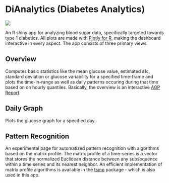 # DiAnalytics (Diabetes Analytics)
![](https://geps.dev/progress/70)

An R shiny app for analyzing blood sugar data, specifically targeted towards type 1 diabetics. All plots are made with [Plotly for R](https://plotly.com/r/), making the dashboard interactive in every aspect. The app consists of three primary views.

## Overview
Computes basic statistics like the mean glucose value, estimated a1c, standard deviation or glucose variability for a specified time-frame and plots the time-in-range as well as daily patterns occuring during that time based on on hourly quantiles. Basically, the overview is an interactive [AGP Report](http://www.agpreport.org/agp/agpreports).

## Daily Graph
Plots the glucose graph for a specified day.

## Pattern Recognition
An experimental page for automatized pattern recognition with algorithms based on the matrix profile. The matrix profile of a time-series is a vector that stores the normalized Euclidean distance between any subsequence within a time series and its nearest neighbor. An efficient implementation of matrix profile algorithms is available in the [tsmp](https://github.com/matrix-profile-foundation/tsmp) package - which is also used in this app.
